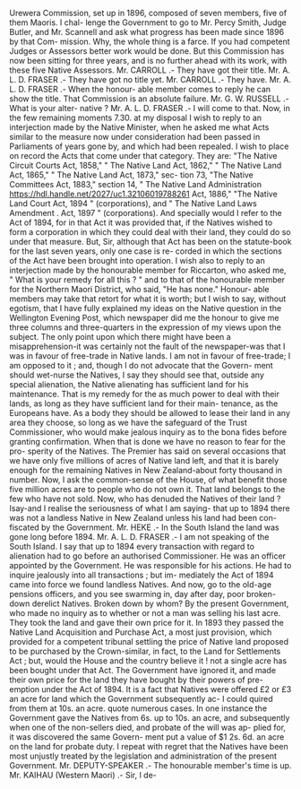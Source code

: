 Urewera Commission, set up in 1896, composed of seven members, five of them Maoris. I chal- lenge the Government to go to Mr. Percy Smith, Judge Butler, and Mr. Scannell and ask what progress has been made since 1896 by that Com- mission. Why, the whole thing is a farce. If you had competent Judges or Assessors better work would be done. But this Commission has now been sitting for three years, and is no further ahead with its work, with these five Native Assessors. Mr. CARROLL .- They have got their title. Mr. A. L. D. FRASER .- They have got no title yet. Mr. CARROLL .- They have. Mr. A. L. D. FRASER .- When the honour- able member comes to reply he can show the title. That Commission is an absolute failure. Mr. G. W. RUSSELL .- What is your alter- native ? Mr. A. L. D. FRASER .- I will come to that. Now, in the few remaining moments 7.30. at my disposal I wish to reply to an interjection made by the Native Minister, when he asked me what Acts similar to the measure now under consideration had been passed in Parliaments of years gone by, and which had been repealed. I wish to place on record the Acts that come under that category. They are: "The Native Circuit Courts Act, 1858," " The Native Land Act, 1862," " The Native Land Act, 1865," " The Native Land Act, 1873," sec- tion 73, "The Native Committees Act, 1883," section 14, " The Native Land Administration https://hdl.handle.net/2027/uc1.32106019788261 Act, 1886," "The Native Land Court Act, 1894 " (corporations), and " The Native Land Laws Amendment . Act, 1897 " (corporations). And specially would I refer to the Act of 1894, for in that Act it was provided that, if the Natives wished to form a corporation in which they could deal with their land, they could do so under that measure. But, Sir, although that Act has been on the statute-book for the last seven years, only one case is re- corded in which the sections of the Act have been brought into operation. I wish also to reply to an interjection made by the honourable member for Riccarton, who asked me, " What is your remedy for all this ? " and to that of the honourable member for the Northern Maori District, who said, "He has none." Honour- able members may take that retort for what it is worth; but I wish to say, without egotism, that I have fully explained my ideas on the Native question in the Wellington Evening Post, which newspaper did me the honour to give me three columns and three-quarters in the expression of my views upon the subject. The only point upon which there might have been a misapprehension-it was certainly not the fault of the newspaper-was that I was in favour of free-trade in Native lands. I am not in favour of free-trade; I am opposed to it ; and, though I do not advocate that the Govern- ment should wet-nurse the Natives, I say they should see that, outside any special alienation, the Native alienating has sufficient land for his maintenance. That is my remedy for the as much power to deal with their lands, as long as they have sufficient land for their main- tenance, as the Europeans have. As a body they should be allowed to lease their land in any area they choose, so long as we have the safeguard of the Trust Commissioner, who would make jealous inquiry as to the bona fides before granting confirmation. When that is done we have no reason to fear for the pro- sperity of the Natives. The Premier has said on several occasions that we have only five millions of acres of Native land left, and that it is barely enough for the remaining Natives in New Zealand-about forty thousand in number. Now, I ask the common-sense of the House, of what benefit those five million acres are to people who do not own it. That land belongs to the few who have not sold. Now, who has denuded the Natives of their land ? Isay-and I realise the seriousness of what I am saying- that up to 1894 there was not a landless Native in New Zealand unless his land had been con- fiscated by the Government. Mr. HEKE .- In the South Island the land was gone long before 1894. Mr. A. L. D. FRASER .- I am not speaking of the South Island. I say that up to 1894 every transaction with regard to alienation had to go before an authorised Commissioner. He was an officer appointed by the Government. He was responsible for his actions. He had to inquire jealously into all transactions ; but im- mediately the Act of 1894 came into force we found landless Natives. And now, go to the old-age pensions officers, and you see swarming in, day after day, poor broken-down derelict Natives. Broken down by whom? By the present Government, who made no inquiry as to whether or not a man was selling his last acre. They took the land and gave their own price for it. In 1893 they passed the Native Land Acquisition and Purchase Act, a most just provision, which provided for a competent tribunal settling the price of Native land proposed to be purchased by the Crown-similar, in fact, to the Land for Settlements Act ; but, would the House and the country believe it ! not a single acre has been bought under that Act. The Government have ignored it, and made their own price for the land they have bought by their powers of pre- emption under the Act of 1894. It is a fact that Natives were offered £2 or £3 an acre for land which the Government subsequently ac- I could quired from them at 10s. an acre. quote numerous cases. In one instance the Government gave the Natives from 6s. up to 10s. an acre, and subsequently when one of the non-sellers died, and probate of the will was ap- plied for, it was discovered the same Govern- ment put a value of $1 2s. 6d. an acre on the land for probate duty. I repeat with regret that the Natives have been most unjustly treated by the legislation and administration of the present Government. Mr. DEPUTY-SPEAKER .- The honourable member's time is up. Mr. KAIHAU (Western Maori) .- Sir, I de- 